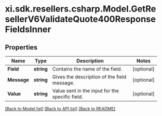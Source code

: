 # xi.sdk.resellers.csharp.Model.GetResellerV6ValidateQuote400ResponseFieldsInner

## Properties

Name | Type | Description | Notes
------------ | ------------- | ------------- | -------------
**Field** | **string** | Contains the name of the field. | [optional] 
**Message** | **string** | Gives the description of the field message. | [optional] 
**Value** | **string** | Value sent in the input for the specific field. | [optional] 

[[Back to Model list]](../README.md#documentation-for-models) [[Back to API list]](../README.md#documentation-for-api-endpoints) [[Back to README]](../README.md)

